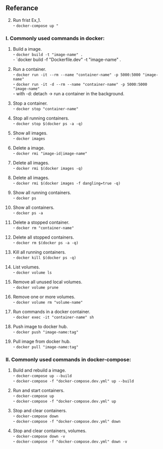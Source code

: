 ## Referance

  2. Run frist Ex_1.      
    - `docker-compose up "`     


<a name="One"></a>

### I. Commonly used commands in docker:
  1. Build a image.    
    - `docker build -t "image-name" .`     
    - `docker build -f "Dockerfile.dev" -t "image-name" .      

  2. Run a container.      
    - `docker run -it --rm --name "container-name" -p 5000:5000 "image-name"`     
    - `docker run -it -d --rm --name "container-name" -p 5000:5000 "image-name"`   
    - with -d: detach -> run a container in the background.     

  3. Stop a container.      
    - `docker stop "container-name"`       

  4. Stop all running containers.      
    - `docker stop $(docker ps -a -q)`      

  5. Show all images.  
    - `docker images`     

  6. Delete a image.  
    - `docker rmi "image-id|image-name"`  

  7. Delete all images.  
    - `docker rmi $(docker images -q)`  

  8. Delete all <none> images.  
    - `docker rmi $(docker images -f dangling=true -q)` 

  9. Show all running containers.         
    - `docker ps`  

  10. Show all containers.         
    - `docker ps -a`  

  11. Delete a stopped container.         
    - `docker rm "container-name"`  

  12. Delete all stopped containers.         
    - `docker rm $(docker ps -a -q)`  

  13. Kill all running containers.         
    - `docker kill $(docker ps -q)`  

  14. List volumes.         
    - `docker volume ls`

  15. Remove all unused local volumes.         
    - `docker volume prune`

  16. Remove one or more volumes.         
    - `docker volume rm "volume-name"`

  17. Run commands in a docker container.         
    - `docker exec -it "container-name" sh`

  18. Push image to docker hub.         
    - `docker push "image-name:tag"`

  19. Pull image from docker hub.         
    - `docker pull "image-name:tag"`


<a name="Two"></a>

### II. Commonly used commands in docker-compose:  
  1. Build and rebuild a image.    
    - `docker-compose up --build`  
    - `docker-compose -f "docker-compose.dev.yml" up --build`  

  2. Run and start containers.    
    - `docker-compose up`   
    - `docker-compose -f "docker-compose.dev.yml" up`  

  3. Stop and clear containers.    
    - `docker-compose down`  
    - `docker-compose -f "docker-compose.dev.yml" down`  
 
  4. Stop and clear containers, volumes.    
    - `docker-compose down -v`  
    - `docker-compose -f "docker-compose.dev.yml" down -v`  



 
